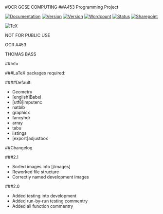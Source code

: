 #OCR GCSE COMPUTING
##A453 Programming Project

[![Documentation](https://img.shields.io/badge/documentation-draft--3-brightgreen.svg)]()
[![Version](https://img.shields.io/badge/last--stable--version-2.1-brightgreen.svg)](https://github.com/electric-blue-green/GSCE-Coursework-Python-GTIN/releases)
[![Version](https://img.shields.io/badge/current--version-3.0-red.svg)](https://github.com/electric-blue-green/GSCE-Coursework-Python-GTIN/releases)
[![Wordcount](https://img.shields.io/badge/wordcount-1397-brightgreen.svg)](http://app.uio.no/ifi/texcount/online.php)
[![Status](https://img.shields.io/badge/status-pre--release-red.svg)]()
[![Sharepoint](https://img.shields.io/badge/sharepoint-ComputingCoursework-8158f9.svg?style=social)](https://tasks.office.com/rgshw.onmicrosoft.com/en-GB/Home/PlanViews/3Kba8GTx70Cn-PL5xPL38ZYAAMD1)

[![TeX](https://img.shields.io/badge/TeX%20Distro-Darwin%202016-lightgrey.svg)]()






NOT FOR PUBLIC USE

OCR A453

THOMAS BASS

##Info

###LaTeX packages required:

####Default:

* Geometry
* [english]Babel
* [utf8]imputenc
* natbib
* graphicx
* fancyhdr
* array
* tabu
* listings
* [export]adjustbox


##Changelog

###2.1

* Sorted images into [/images]
* Reworked file structure
* Correctly named development images

###2.0

* Added testing into development
* Added run-by-run testing commentry
* Added all function commentry



